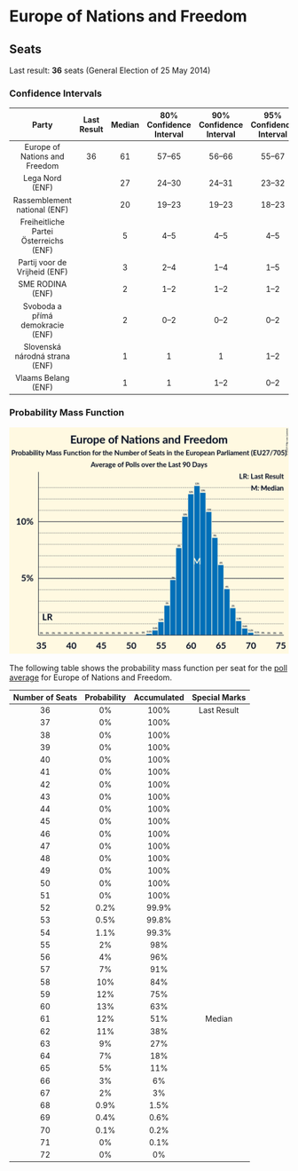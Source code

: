 # Europe of Nations and Freedom

## Seats

Last result: **36** seats (General Election of 25 May 2014)

### Confidence Intervals

| Party | Last Result | Median | 80% Confidence Interval | 90% Confidence Interval | 95% Confidence Interval | 99% Confidence Interval |
|:-----:|:-----------:|:------:|:-----------------------:|:-----------------------:|:-----------------------:|:-----------------------:|
| Europe of Nations and Freedom | 36 | 61 | 57–65 | 56–66 | 55–67 | 53–69 |
| Lega Nord (ENF) | | 27 | 24–30 | 24–31 | 23–32 | 23–33 |
| Rassemblement national (ENF) | | 20 | 19–23 | 19–23 | 18–23 | 17–25 |
| Freiheitliche Partei Österreichs (ENF) | | 5 | 4–5 | 4–5 | 4–5 | 4–6 |
| Partij voor de Vrijheid (ENF) | | 3 | 2–4 | 1–4 | 1–5 | 1–5 |
| SME RODINA (ENF) | | 2 | 1–2 | 1–2 | 1–2 | 1–2 |
| Svoboda a přímá demokracie (ENF) | | 2 | 0–2 | 0–2 | 0–2 | 0–2 |
| Slovenská národná strana (ENF) | | 1 | 1 | 1 | 1–2 | 1–2 |
| Vlaams Belang (ENF) | | 1 | 1 | 1–2 | 0–2 | 0–2 |

### Probability Mass Function

![Graph with seats probability mass function not yet produced](average-seats-pmf-europeofnationsandfreedom.png "Seats Probability Mass Function")

The following table shows the probability mass function per seat for the [poll average](average.html) for Europe of Nations and Freedom.

| Number of Seats | Probability | Accumulated | Special Marks |
|:---------------:|:-----------:|:-----------:|:-------------:|
| 36 | 0% | 100% | Last Result |
| 37 | 0% | 100% |  |
| 38 | 0% | 100% |  |
| 39 | 0% | 100% |  |
| 40 | 0% | 100% |  |
| 41 | 0% | 100% |  |
| 42 | 0% | 100% |  |
| 43 | 0% | 100% |  |
| 44 | 0% | 100% |  |
| 45 | 0% | 100% |  |
| 46 | 0% | 100% |  |
| 47 | 0% | 100% |  |
| 48 | 0% | 100% |  |
| 49 | 0% | 100% |  |
| 50 | 0% | 100% |  |
| 51 | 0% | 100% |  |
| 52 | 0.2% | 99.9% |  |
| 53 | 0.5% | 99.8% |  |
| 54 | 1.1% | 99.3% |  |
| 55 | 2% | 98% |  |
| 56 | 4% | 96% |  |
| 57 | 7% | 91% |  |
| 58 | 10% | 84% |  |
| 59 | 12% | 75% |  |
| 60 | 13% | 63% |  |
| 61 | 12% | 51% | Median |
| 62 | 11% | 38% |  |
| 63 | 9% | 27% |  |
| 64 | 7% | 18% |  |
| 65 | 5% | 11% |  |
| 66 | 3% | 6% |  |
| 67 | 2% | 3% |  |
| 68 | 0.9% | 1.5% |  |
| 69 | 0.4% | 0.6% |  |
| 70 | 0.1% | 0.2% |  |
| 71 | 0% | 0.1% |  |
| 72 | 0% | 0% |  |


